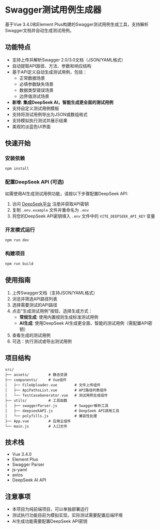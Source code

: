 # Swagger测试用例生成器

基于Vue 3.4.0和Element Plus构建的Swagger测试用例生成工具，支持解析Swagger文档并自动生成测试用例。

## 功能特点

- 支持上传并解析Swagger 2.0/3.0文档（JSON/YAML格式）
- 自动提取API路径、方法、参数和响应结构
- 基于API定义自动生成测试用例，包括：
  - 正常数据场景
  - 必填参数缺失场景
  - 数据类型错误场景
  - 边界值测试场景
- **新增: 集成DeepSeek AI，智能生成更全面的测试用例**
- 支持自定义测试用例模板
- 支持将测试用例导出为JSON或数组格式
- 支持模拟执行测试并展示结果
- 美观的淡蓝色UI界面

## 快速开始

### 安装依赖

```bash
npm install
```

### 配置DeepSeek API (可选)

如需使用AI生成测试用例功能，请按以下步骤配置DeepSeek API:

1. 访问 [DeepSeek平台](https://platform.deepseek.com) 注册并获取API密钥
2. 复制 `.env.example` 文件并重命名为 `.env`
3. 将您的DeepSeek API密钥填入 `.env` 文件中的 `VITE_DEEPSEEK_API_KEY` 变量

### 开发模式运行

```bash
npm run dev
```

### 构建项目

```bash
npm run build
```

## 使用指南

1. 上传Swagger文档（支持JSON/YAML格式）
2. 浏览并筛选API路径列表
3. 选择需要测试的API路径
4. 点击"生成测试用例"按钮，选择生成方式：
   - **常规生成**: 使用内置规则生成标准测试用例
   - **AI生成**: 使用DeepSeek AI生成更全面、智能的测试用例（需配置API密钥）
5. 查看生成的测试用例
6. 可选：执行测试或导出测试用例

## 项目结构

```
src/
├── assets/         # 静态资源
├── components/     # Vue组件
│   ├── FileUploader.vue        # 文件上传组件
│   ├── ApiPathsList.vue        # API路径列表组件
│   └── TestCaseGenerator.vue   # 测试用例生成组件
├── utils/          # 工具函数
│   ├── swaggerParser.js        # Swagger解析工具
│   ├── deepseekAPI.js          # DeepSeek API调用工具
│   └── polyfills.js            # 兼容性处理
├── App.vue         # 应用主组件
└── main.js         # 入口文件
```

## 技术栈

- Vue 3.4.0
- Element Plus
- Swagger Parser
- js-yaml
- axios
- DeepSeek AI API

## 注意事项

- 本项目为纯前端项目，可以单独部署运行
- 测试执行功能目前为模拟实现，实际测试需要配置后端环境
- AI生成功能需要配置DeepSeek API密钥 